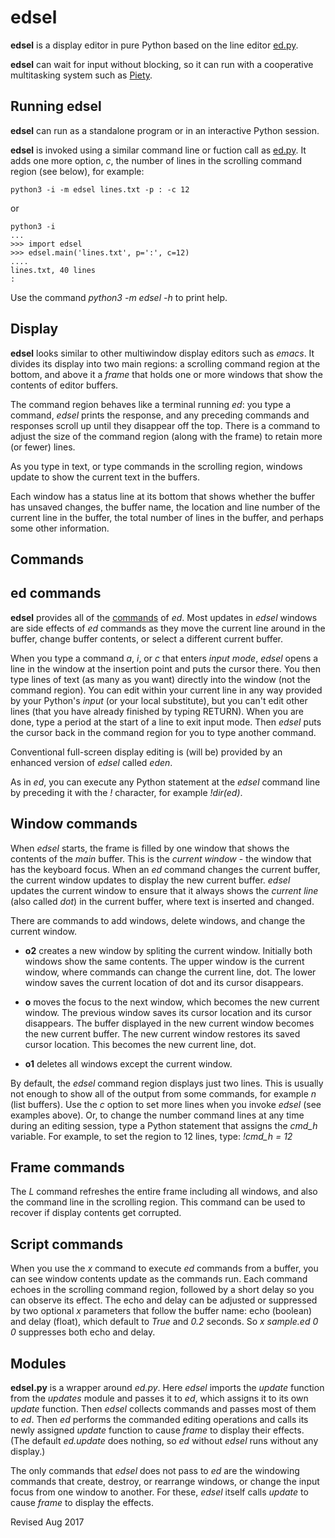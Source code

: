 
edsel
===

**edsel** is a display editor in pure Python based on the line editor
  [ed.py](ed.md).

**edsel** can wait for input without blocking, so it can run with a
cooperative multitasking system such as [Piety](../piety/README.md).

## Running edsel ##

**edsel** can run as a standalone program or in an interactive Python session.

**edsel** is invoked using a similar command line or fuction call as
[ed.py](ed.md).  It adds one more option, *c*, the number of lines in
the scrolling command region (see below), for example:

    python3 -i -m edsel lines.txt -p : -c 12

or 

    python3 -i
    ...
    >>> import edsel
    >>> edsel.main('lines.txt', p=':', c=12)
    ....
    lines.txt, 40 lines
    : 

Use the command *python3 -m edsel -h* to print help.

## Display ##

**edsel** looks similar to other multiwindow display editors such as
*emacs*.  It divides its display into two main regions: a scrolling
command region at the bottom, and above it a *frame* that holds one
or more windows that show the contents of editor buffers.  

The command region behaves like a terminal running *ed*: you type a
command, *edsel* prints the response, and any preceding commands and
responses scroll up until they disappear off the top.  There is a
command to adjust the size of the command region (along with the
frame) to retain more (or fewer) lines.

As you type in text, or type commands in the scrolling region, windows
update to show the current text in the buffers.  

Each window has a status line at its bottom that shows whether the
buffer has unsaved changes, the buffer name, the location and line
number of the current line in the buffer, the total number of
lines in the buffer, and perhaps some other information.

## Commands ##

## ed commands ##

**edsel** provides all of the [commands](ed.txt) of *ed*.  Most
updates in *edsel* windows are side effects of *ed* commands as they
move the current line around in the buffer, change buffer contents, or
select a different current buffer.

When you type a command *a*, *i*, or *c* that enters *input mode*,
*edsel* opens a line in the window at the insertion point and puts the
cursor there.  You then type lines of text (as many as you want)
directly into the window (not the command region).  You can edit
within your current line in any way provided by your Python's
*input* (or your local substitute), but you can't edit other lines
(that you have already finished by typing RETURN).  When you are done,
type a period at the start of a line to exit input mode.  Then *edsel*
puts the cursor back in the command region for you to type another
command.

Conventional full-screen display editing is (will be) provided by an
enhanced version of *edsel* called *eden*.

As in *ed*, you can execute any Python statement at the *edsel*
command line by preceding it with the *!* character, for example
*!dir(ed)*.

## Window commands ##

When *edsel* starts, the frame is filled by one window that shows the
contents of the *main* buffer.  This is the *current window* - the
window that has the keyboard focus.  When an *ed* command changes the
current buffer, the current window updates to display the new current
buffer.  *edsel* updates the current window to ensure that it always
shows the *current line* (also called *dot*) in the current buffer,
where text is inserted and changed.

There are commands to add windows, delete windows, and change the
current window.

- **o2** creates a new window by spliting the current window.  Initially
   both windows show the same contents.  The upper window is the current
   window, where commands can change the current line, dot.  The lower 
   window saves the current location of dot and its cursor disappears.

- **o** moves the focus to the next window, which becomes the new
    current window.  The previous window saves its cursor location and
    its cursor disappears.  The buffer displayed in the new current
    window becomes the new current buffer.  The new current window
    restores its saved cursor location.  This becomes the new current
    line, dot.

- **o1** deletes all windows except the current window. 

By default, the *edsel* command region displays just two lines.  This
is usually not enough to show all of the output from some commands,
for example *n* (list buffers).  Use the *c* option to set more lines
when you invoke *edsel* (see examples above).  Or, to change the
number command lines at any time during an editing session, type a
Python statement that assigns the *cmd_h* variable.  For example, to
set the region to 12 lines, type: *!cmd_h = 12*

## Frame commands ##

The $L$ command refreshes the entire frame including all windows, and
also the command line in the scrolling region.  This command can be
used to recover if display contents get corrupted.

## Script commands ##

When you use the *x* command to execute *ed* commands from a buffer,
you can see window contents update as the commands run.  Each command
echoes in the scrolling command region, followed by a short delay so
you can observe its effect.  The echo and delay can be adjusted or
suppressed by two optional *x* parameters that follow the buffer name:
echo (boolean) and delay (float), which default to *True* and *0.2*
seconds.  So *x sample.ed 0 0* suppresses both echo and delay.

## Modules ##

**edsel.py** is a wrapper around *ed.py*.  Here *edsel* imports the
*update* function from the *updates* module and passes it to *ed*,
which assigns it to its own *update* function.  Then *edsel* collects
commands and passes most of them to *ed*.  Then *ed* performs the
commanded editing operations and calls its newly assigned *update*
function to cause *frame* to display their effects.
(The default *ed.update* does nothing, so *ed* without
*edsel* runs without any display.)

The only commands that *edsel* does not pass to *ed* are the windowing
commands that create, destroy, or rearrange windows, or change
the input focus from one window to another.   For these, *edsel* itself calls
*update* to cause *frame* to display the effects.

Revised Aug 2017


